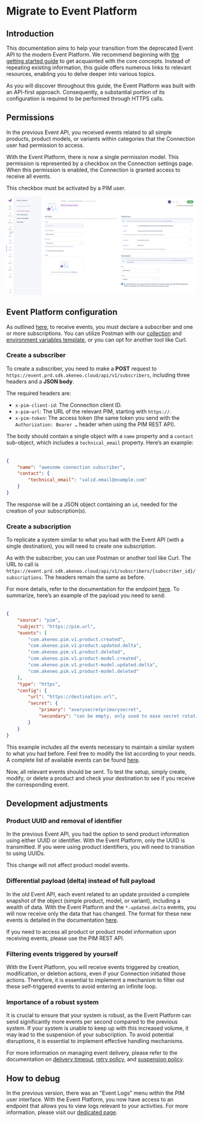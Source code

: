 # Migrate to Event Platform
## Introduction
This documentation aims to help your transition from the deprecated Event API to the modern Event Platform. We recommend beginning with [the getting started guide](https://api.akeneo.com/event-platform/getting-started.html) to get acquainted with the core concepts. Instead of repeating existing information, this guide offers numerous links to relevant resources, enabling you to delve deeper into various topics.

As you will discover throughout this guide, the Event Platform was built with an API-first approach. Consequently, a substantial portion of its configuration is required to be performed through HTTPS calls.

## Permissions
In the previous Event API, you received events related to all simple products, product models, or variants within categories that the Connection user had permission to access.

With the Event Platform, there is now a single permission model. This permission is represented by a checkbox on the Connection settings page. When this permission is enabled, the Connection is granted access to receive all events.

This checkbox must be activated by a PIM user.

[![checkbox on Connection page](../img/aep/checkbox-on-connection-page.png)](../img/aep/checkbox-on-connection-page.png)

## Event Platform configuration
As outlined [here](https://api.akeneo.com/event-platform/concepts.html#), to receive events, you must declare a subscriber and one or more subscriptions. You can utilize Postman with our [collection](https://storage.googleapis.com/akecld-prd-sdk-aep-prd-api-assets/generated_postman_collection.json) and [environment variables template](https://storage.googleapis.com/akecld-prd-sdk-aep-prd-api-assets/postman_environment_template.json), or you can opt for another tool like Curl.

### Create a subscriber
To create a subscriber, you need to make a **POST** request to `https://event.prd.sdk.akeneo.cloud/api/v1/subscribers`, including three headers and a **JSON body**.

The required headers are:

- `x-pim-client-id`: The Connection client ID.
- `x-pim-url`: The URL of the relevant PIM, starting with `https://`.
- `x-pim-token`: The access token (the same token you send with the `Authorization: Bearer …` header when using the PIM REST API).

The body should contain a single object with a `name` property and a `contact` sub-object, which includes a `technical_email` property. Here’s an example:

```json

{
    "name": "awesome connection subscriber",
    "contact": {
        "technical_email": "valid.email@example.com"
    }
}
```

The response will be a JSON object containing an `id`, needed for the creation of your subscription(s).

### Create a subscription
To replicate a system similar to what you had with the Event API (with a single destination), you will need to create one subscription.

As with the subscriber, you can use Postman or another tool like Curl. The URL to call is `https://event.prd.sdk.akeneo.cloud/api/v1/subscribers/{subscriber_id}/subscriptions`. The headers remain the same as before.

For more details, refer to the documentation for the endpoint [here](https://storage.googleapis.com/akecld-prd-sdk-aep-prd-api-assets/openapi_specification.html#tag/Subscription/operation/create_subscription). To summarize, here’s an example of the payload you need to send:

```json

{
    "source": "pim",
    "subject": "https://pim.url",
    "events": [
        "com.akeneo.pim.v1.product.created",
        "com.akeneo.pim.v1.product.updated.delta",
        "com.akeneo.pim.v1.product.deleted",
        "com.akeneo.pim.v1.product-model.created",
        "com.akeneo.pim.v1.product-model.updated.delta",
        "com.akeneo.pim.v1.product-model.deleted"
    ],
    "type": "https",
    "config": {
        "url": "https://destination.url",
        "secret": {
            "primary": "averysecretprimarysecret",
            "secondary": "can be empty, only used to ease secret rotation"
        }
    }
}
```

This example includes all the events necessary to maintain a similar system to what you had before. Feel free to modify the list according to your needs. A complete list of available events can be found [here](https://api.akeneo.com/event-platform/available-events.html#available-events).

Now, all relevant events should be sent. To test the setup, simply create, modify, or delete a product and check your destination to see if you receive the corresponding event.


## Development adjustments
### Product UUID and removal of identifier
In the previous Event API, you had the option to send product information using either UUID or identifier. With the Event Platform, only the UUID is transmitted. If you were using product identifiers, you will need to transition to using UUIDs.

This change will not affect product model events.

### Differential payload (delta) instead of full payload
In the old Event API, each event related to an update provided a complete snapshot of the object (simple product, model, or variant), including a wealth of data. With the Event Platform and the `*.updated.delta` events, you will now receive only the data that has changed. The format for these new events is detailed in the documentation [here](https://api.akeneo.com/event-platform/available-events.html).

If you need to access all product or product model information upon receiving events, please use the PIM REST API.

### Filtering events triggered by yourself
With the Event Platform, you will receive events triggered by creation, modification, or deletion actions, even if your Connection initiated those actions. Therefore, it is essential to implement a mechanism to filter out these self-triggered events to avoid entering an infinite loop.

### Importance of a robust system
It is crucial to ensure that your system is robust, as the Event Platform can send significantly more events per second compared to the previous system. If your system is unable to keep up with this increased volume, it may lead to the suspension of your subscription. To avoid potential disruptions, it is essential to implement effective handling mechanisms.

For more information on managing event delivery, please refer to the documentation on [delivery timeout](https://api.akeneo.com/event-platform/key-platform-behaviors.html#delivery-timeout), [retry policy](https://api.akeneo.com/event-platform/key-platform-behaviors.html#retry-policy-for-transient-failures), and [suspension policy](https://api.akeneo.com/event-platform/key-platform-behaviors.html#suspension-policy).

## How to debug
In the previous version, there was an "Event Logs" menu within the PIM user interface. With the Event Platform, you now have access to an endpoint that allows you to view logs relevant to your activities. For more information, please visit our [dedicated page](https://api.akeneo.com/event-platform/logs.html#logs-api-overview).
